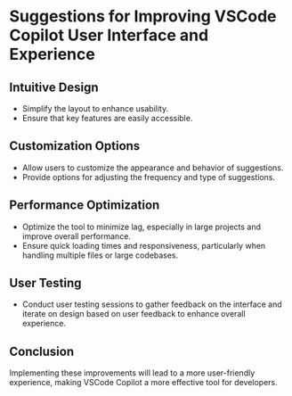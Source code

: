 # Suggestions for Improving VSCode Copilot User Interface and Experience

## Intuitive Design
- Simplify the layout to enhance usability.
- Ensure that key features are easily accessible.

## Customization Options
- Allow users to customize the appearance and behavior of suggestions.
- Provide options for adjusting the frequency and type of suggestions.

## Performance Optimization
- Optimize the tool to minimize lag, especially in large projects and improve overall performance.
- Ensure quick loading times and responsiveness, particularly when handling multiple files or large codebases.

## User Testing
- Conduct user testing sessions to gather feedback on the interface and iterate on design based on user feedback to enhance overall experience.

## Conclusion
Implementing these improvements will lead to a more user-friendly experience, making VSCode Copilot a more effective tool for developers.
